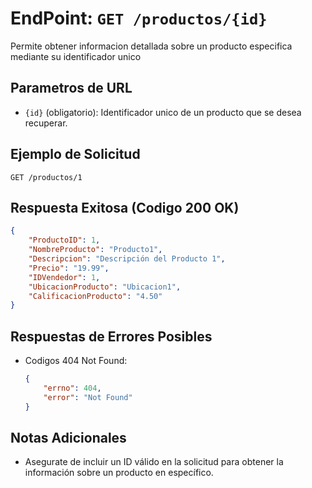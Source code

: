 # EndPoint: `GET /productos/{id}`

Permite obtener informacion detallada sobre un producto especifica mediante su identificador unico

## Parametros de URL
- `{id}` (obligatorio): Identificador unico de un producto que se desea recuperar.

## Ejemplo de Solicitud
```http
GET /productos/1
```

## Respuesta Exitosa (Codigo 200 OK)
```json
{
    "ProductoID": 1,
    "NombreProducto": "Producto1",
    "Descripcion": "Descripción del Producto 1",
    "Precio": "19.99",
    "IDVendedor": 1,
    "UbicacionProducto": "Ubicacion1",
    "CalificacionProducto": "4.50"
}
```

## Respuestas de Errores Posibles
- Codigos 404 Not Found:

    ```json
    {
        "errno": 404,
        "error": "Not Found"
    }
    ```

## Notas Adicionales
- Asegurate de incluir un ID válido en la solicitud para obtener la información
  sobre un producto en específico.